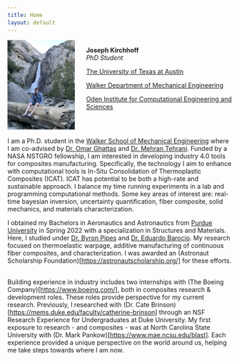 ```yaml
---
title: Home
layout: default
---
```


<div id="twosided">
<div id="left" style="float: left; max-width: 30%;border: 10px"> 
    <img src="images/profile.jpg" />
</div>
<div id="right" style="float: right; width: 65%; vertical-align: middle;">
<p> <b>Joseph Kirchhoff</b> <br> <em>PhD Student</em> </p>
<p> <a href="https://utexas.edu" target="blank">The University of Texas at Austin</a></p>
<p> <a href="https://www.me.utexas.edu/" target="blank">Walker Department of Mechanical Engineering</a><br></p>
<p> <a href="https://oden.utexas.edu" target="blank">Oden Institute for Computational Engineering and Sciences</a><br></p>
</div>
</div>
<div id="clearer" style="clear: both"> </div>

I am a Ph.D. student in the [Walker School of Mechanical Engineering](https://www.me.utexas.edu/) where I am co-advised by [Dr. Omar Ghattas](http://users.oden.utexas.edu/~omar) and [Dr. Mehran Tehrani](https://sites.utexas.edu/tehrani/). Funded by a NASA NSTGRO fellowship, I am interested in developing industry 4.0 tools for composites manufacturing. Specifically, the technology I aim to enhance with computational tools is In-Situ Consolidation of Thermoplastic Composites (ICAT). ICAT has potential to be both a high-rate and sustainable approach. I balance my time running experiments in a lab and programming computational methods. Some key areas of interest are: real-time bayesian inversion, uncertainty quantification, fiber composite, solid mechanics, and materials characterization. <br>

I obtained my Bachelors in Aeronautics and Astronautics from [Purdue University](https://engineering.purdue.edu/AAE) in Spring 2022 with a specialization in Structures and Materials. Here, I studied under [Dr. Byron Pipes](https://engineering.purdue.edu/AAE/people/ptProfile?resource_id=1436) and [Dr. Eduardo Barocio](https://www.purdue.edu/cmsc/tech-area-bio/barocio.php). My research focused on thermoelastic warpage, additive manufacturing of continuous fiber composites, and characterization. I was awarded an (Astronaut Scholarship Foundation)[https://astronautscholarship.org/] for these efforts. <br><br>

Building experience in industry includes two internships with (The Boeing Company)[https://www.boeing.com/], both in composites research & development roles. These roles provide perspective for my current research. Previously, I researched with (Dr. Cate Brinson)[https://mems.duke.edu/faculty/catherine-brinson] through an NSF Research Experience for Undergraduates at Duke University. My first exposure to research - and composites - was at North Carolina State University with (Dr. Mark Pankow)[https://www.mae.ncsu.edu/blast]. Each experience provided a unique perspective on the world around us, helping me take steps towards where I am now. <br>






